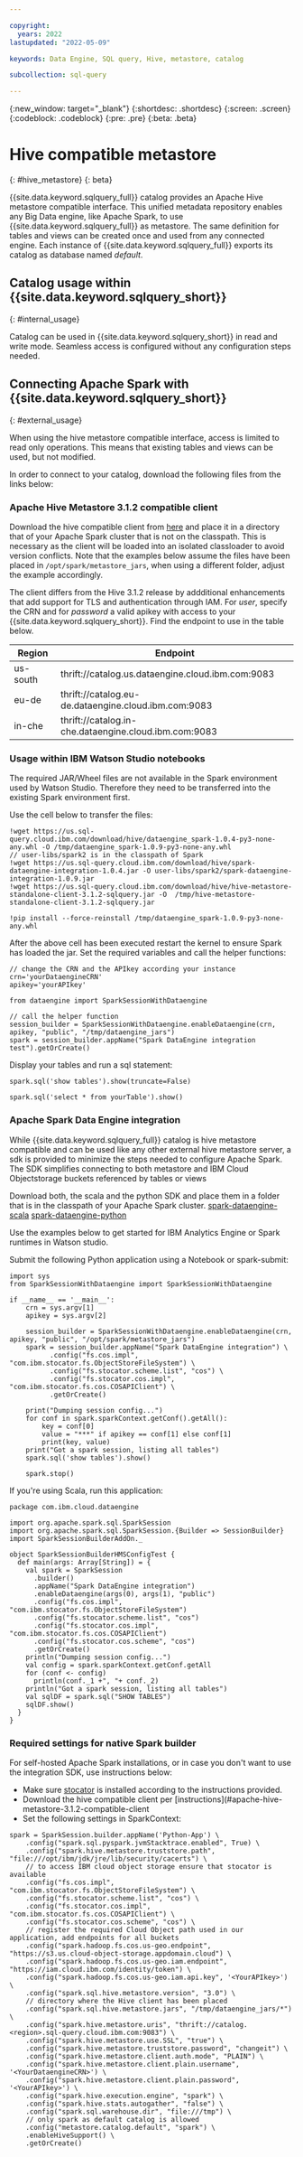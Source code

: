 ```yaml
---

copyright:
  years: 2022
lastupdated: "2022-05-09"

keywords: Data Engine, SQL query, Hive, metastore, catalog

subcollection: sql-query

---
```


{:new_window: target="_blank"}
{:shortdesc: .shortdesc}
{:screen: .screen}
{:codeblock: .codeblock}
{:pre: .pre}
{:beta: .beta}

# Hive compatible metastore
{: #hive_metastore}
{: beta}

{{site.data.keyword.sqlquery_full}} catalog provides an Apache Hive metastore compatible interface. This unified metadata repository enables any Big Data engine, like Apache Spark, to use {{site.data.keyword.sqlquery_full}} as metastore. The same definition for tables and views can be created once and used from any connected engine. Each instance of {{site.data.keyword.sqlquery_full}} exports its catalog as database named *default*.


## Catalog usage within {{site.data.keyword.sqlquery_short}}
{: #internal_usage}

Catalog can be used in {{site.data.keyword.sqlquery_short}} in read and write mode. Seamless access is configured without any configuration steps needed.

## Connecting Apache Spark with {{site.data.keyword.sqlquery_short}}
{: #external_usage}

When using the hive metastore compatible interface, access is limited to read only operations. This means that existing tables and views can be used, but not modified.

In order to connect to your catalog, download the following files from the links below:

### Apache Hive Metastore 3.1.2 compatible client

Download the hive compatible client from [here](https://us.sql-query.cloud.ibm.com/download/hive/hive-metastore-standalone-client-3.1.2-sqlquery.jar) and place it in a directory that of your Apache Spark cluster that is not on the classpath. This is necessary as the client will be loaded into an isolated classloader to avoid version conflicts.
Note that the examples below assume the files have been placed in `/opt/spark/metastore_jars`, when using a different folder, adjust the example accordingly.

The client differs from the Hive 3.1.2 release by addditional enhancements that add support for TLS and authentication through IAM.
For *user*, specify the CRN and for *password* a valid apikey with access to your {{site.data.keyword.sqlquery_short}}. Find the endpoint to use in the table below.

| Region | Endpoint |
|--------|----------|
| us-south | thrift://catalog.us.dataengine.cloud.ibm.com:9083 |
| eu-de | thrift://catalog.eu-de.dataengine.cloud.ibm.com:9083 |
| in-che | thrift://catalog.in-che.dataengine.cloud.ibm.com:9083 |




### Usage within IBM Watson Studio notebooks

The required JAR/Wheel files are not available in the Spark environment used by Watson Studio. Therefore they need to be transferred into the existing Spark environment first.

Use the cell below to transfer the files:

```
!wget https://us.sql-query.cloud.ibm.com/download/hive/dataengine_spark-1.0.4-py3-none-any.whl -O /tmp/dataengine_spark-1.0.9-py3-none-any.whl
// user-libs/spark2 is in the classpath of Spark
!wget https://us.sql-query.cloud.ibm.com/download/hive/spark-dataengine-integration-1.0.4.jar -O user-libs/spark2/spark-dataengine-integration-1.0.9.jar
!wget https://us.sql-query.cloud.ibm.com/download/hive/hive-metastore-standalone-client-3.1.2-sqlquery.jar -O  /tmp/hive-metastore-standalone-client-3.1.2-sqlquery.jar

!pip install --force-reinstall /tmp/dataengine_spark-1.0.9-py3-none-any.whl
```

After the above cell has been executed restart the kernel to ensure Spark has loaded the jar. Set the required variables and call the helper functions:
```
// change the CRN and the APIkey according your instance
crn='yourDataengineCRN'
apikey='yourAPIkey'

from dataengine import SparkSessionWithDataengine

// call the helper function
session_builder = SparkSessionWithDataengine.enableDataengine(crn, apikey, "public", "/tmp/dataengine_jars")
spark = session_builder.appName("Spark DataEngine integration test").getOrCreate()

```

Display your tables and run a sql statement:
```
spark.sql('show tables').show(truncate=False)

spark.sql('select * from yourTable').show()
```


### Apache Spark Data Engine integration

While {{site.data.keyword.sqlquery_full}} catalog is hive metastore compatible and can be used like any other external hive metastore server, a sdk is provided to minimize the steps needed to configure Apache Spark.
The SDK simplifies connecting to both metastore and IBM Cloud Objectstorage buckets referenced by tables or views

Download both, the scala and the python SDK and place them in a folder that is in the classpath of your Apache Spark cluster.
[spark-dataengine-scala](https://us.sql-query.cloud.ibm.com/download/hive/spark-dataengine-integration-1.0.9.jar)
[spark-dataengine-python](https://us.sql-query.cloud.ibm.com/download/hive/dataengine_spark-1.0.9-py3-none-any.whl)


Use the examples below to get started for IBM Analytics Engine or Spark runtimes in Watson studio.

Submit the following Python application using a Notebook or spark-submit:
```
import sys
from SparkSessionWithDataengine import SparkSessionWithDataengine

if __name__ == '__main__':
    crn = sys.argv[1]
    apikey = sys.argv[2]

    session_builder = SparkSessionWithDataengine.enableDataengine(crn, apikey, "public", "/opt/spark/metastore_jars")
    spark = session_builder.appName("Spark DataEngine integration") \
          .config("fs.cos.impl", "com.ibm.stocator.fs.ObjectStoreFileSystem") \
          .config("fs.stocator.scheme.list", "cos") \
          .config("fs.stocator.cos.impl", "com.ibm.stocator.fs.cos.COSAPIClient") \
          .getOrCreate()

    print("Dumping session config...")
    for conf in spark.sparkContext.getConf().getAll():
        key = conf[0]
        value = "***" if apikey == conf[1] else conf[1]
        print(key, value)
    print("Got a spark session, listing all tables")
    spark.sql('show tables').show()

    spark.stop()
```

If you're using Scala, run this application:
```
package com.ibm.cloud.dataengine

import org.apache.spark.sql.SparkSession
import org.apache.spark.sql.SparkSession.{Builder => SessionBuilder}
import SparkSessionBuilderAddOn._

object SparkSessionBuilderHMSConfigTest {
  def main(args: Array[String]) = {
    val spark = SparkSession
      .builder()
      .appName("Spark DataEngine integration")
      .enableDataengine(args(0), args(1), "public")
      .config("fs.cos.impl", "com.ibm.stocator.fs.ObjectStoreFileSystem")
      .config("fs.stocator.scheme.list", "cos")
      .config("fs.stocator.cos.impl", "com.ibm.stocator.fs.cos.COSAPIClient")
      .config("fs.stocator.cos.scheme", "cos")
      .getOrCreate()
    println("Dumping session config...")
    val config = spark.sparkContext.getConf.getAll
    for (conf <- config)
      println(conf._1 +", "+ conf._2)
    println("Got a spark session, listing all tables")
    val sqlDF = spark.sql("SHOW TABLES")
    sqlDF.show()
  }
}
```


### Required settings for native Spark builder

For self-hosted Apache Spark installations, or in case you don't want to use the integration SDK, use instructions below:

- Make sure [stocator](https://github.com/CODAIT/stocator) is installed according to the instructions provided.
- Download the hive compatible client per [instructions](#apache-hive-metastore-3.1.2-compatible-client
- Set the following settings in SparkContext:
```
spark = SparkSession.builder.appName('Python-App') \
    .config("spark.sql.pyspark.jvmStacktrace.enabled", True) \
    .config("spark.hive.metastore.truststore.path", "file:///opt/ibm/jdk/jre/lib/security/cacerts") \
    // to access IBM cloud object storage ensure that stocator is available
    .config("fs.cos.impl", "com.ibm.stocator.fs.ObjectStoreFileSystem") \
    .config("fs.stocator.scheme.list", "cos") \
    .config("fs.stocator.cos.impl", "com.ibm.stocator.fs.cos.COSAPIClient") \
    .config("fs.stocator.cos.scheme", "cos") \
    // register the required Cloud Object path used in our application, add endpoints for all buckets
    .config("spark.hadoop.fs.cos.us-geo.endpoint", "https://s3.us.cloud-object-storage.appdomain.cloud") \
    .config("spark.hadoop.fs.cos.us-geo.iam.endpoint", "https://iam.cloud.ibm.com/identity/token") \
    .config("spark.hadoop.fs.cos.us-geo.iam.api.key", '<YourAPIkey>') \
    .config("spark.sql.hive.metastore.version", "3.0") \
    // directory where the Hive client has been placed
    .config("spark.sql.hive.metastore.jars", "/tmp/dataengine_jars/*") \
    .config("spark.hive.metastore.uris", "thrift://catalog.<region>.sql-query.cloud.ibm.com:9083") \
    .config("spark.hive.metastore.use.SSL", "true") \
    .config("spark.hive.metastore.truststore.password", "changeit") \
    .config("spark.hive.metastore.client.auth.mode", "PLAIN") \
    .config("spark.hive.metastore.client.plain.username", '<YourDataengineCRN>') \
    .config("spark.hive.metastore.client.plain.password", '<YourAPIkey>') \
    .config("spark.hive.execution.engine", "spark") \
    .config("spark.hive.stats.autogather", "false") \
    .config("spark.sql.warehouse.dir", "file:///tmp") \
    // only spark as default catalog is allowed
    .config("metastore.catalog.default", "spark") \
    .enableHiveSupport() \
    .getOrCreate()

```
